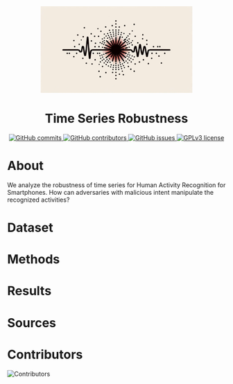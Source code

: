 <p align="center">
  <img src="logo.png" width="350" title="Time Series Robustness">
  <h1 align="center">Time Series Robustness</h1>
</p>

<p align="center">
  <a href="https://GitHub.com/joshuawe/time-series-robustness/commits">
    <img src="https://badgen.net/github/commits/joshuawe/time-series-robustness" alt="GitHub commits">
  </a>
  <a href="https://GitHub.com/Naereen/badges/graphs/contributors/">
    <img src="https://img.shields.io/github/contributors/joshuawe/time-series-robustness.svg" alt="GitHub contributors">
  </a>
  <a href="https://GitHub.com/joshuawe/time-series-robustness/issues/">
    <img src="https://badgen.net/github/issues/joshuawe/time-series-robustness/" alt="GitHub issues">
  </a>
  <a href="https://github.com/joshuawe/time-series-robustness/blob/main/LICENSE">
    <img src="https://img.shields.io/badge/License-GPLv3-blue.svg" alt="GPLv3 license">
  </a>
</p>

# About

We analyze the robustness of time series for Human Activity Recognition for Smartphones.
How can adversaries with malicious intent manipulate the recognized activities?

# Dataset

# Methods

# Results

# Sources

# Contributors

![Contributors](https://contrib.rocks/image?repo=joshuawe/time-series-robustness)


